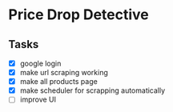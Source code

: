 # Price Drop Detective

## Tasks

- [X] google login
- [X] make url scraping working
- [X] make all products page
- [X] make scheduler for scrapping automatically
- [ ] improve UI
